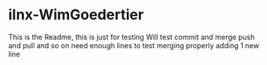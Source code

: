 # ilnx-WimGoedertier
This is the Readme, this is just for testing
Will test commit and merge
push and pull
and so on
need enough lines
to test 
merging properly
adding 1 new line
